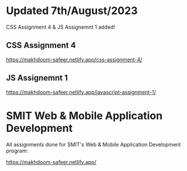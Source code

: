 # Updated 7th/August/2023
CSS Assignment 4 & JS Assignemnt 1 added!

## CSS Assignment 4
https://makhdoom-safeer.netlify.app/css-assignment-4/

## JS Assignemnt 1
https://makhdoom-safeer.netlify.app/javascript-assignment-1/

# SMIT Web & Mobile Application Development
All assignments done for SMIT's Web & Mobile Application Development program:

https://makhdoom-safeer.netlify.app/

